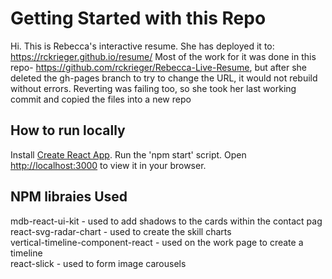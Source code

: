 # Getting Started with this Repo
Hi. This is Rebecca's interactive resume. She has deployed it to: https://rckrieger.github.io/resume/ 
Most of the work for it was done in this repo- https://github.com/rckrieger/Rebecca-Live-Resume, but after she deleted the gh-pages branch to try to change the URL, it would not rebuild without errors. Reverting was failing too, so she took her last working commit and copied the files into a new repo

## How to run locally

Install [Create React App](https://github.com/facebook/create-react-app).
Run the 'npm start' script.
Open [http://localhost:3000](http://localhost:3000) to view it in your browser.

## NPM libraies Used
mdb-react-ui-kit - used to add shadows to the cards within the contact pag <br/>
react-svg-radar-chart - used to create the skill charts <br/>
vertical-timeline-component-react - used on the work page to create a timeline <br/>
react-slick - used to form image carousels

